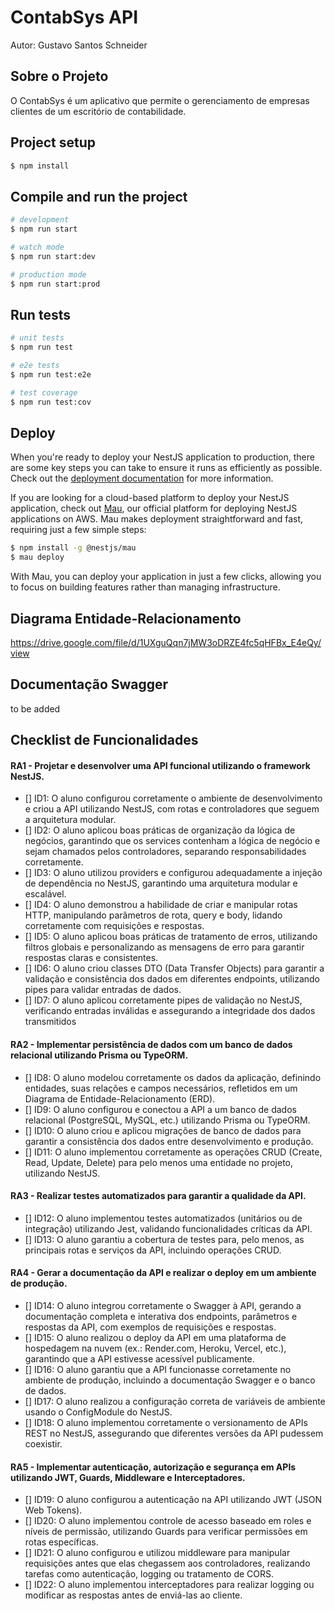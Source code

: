 # ContabSys API

Autor: Gustavo Santos Schneider

## Sobre o Projeto

O ContabSys é um aplicativo que permite o gerenciamento de empresas clientes de um escritório de contabilidade.

## Project setup

```bash
$ npm install
```

## Compile and run the project

```bash
# development
$ npm run start

# watch mode
$ npm run start:dev

# production mode
$ npm run start:prod
```

## Run tests

```bash
# unit tests
$ npm run test

# e2e tests
$ npm run test:e2e

# test coverage
$ npm run test:cov
```

## Deploy

When you're ready to deploy your NestJS application to production, there are some key steps you can take to ensure it runs as efficiently as possible. Check out the [deployment documentation](https://docs.nestjs.com/deployment) for more information.

If you are looking for a cloud-based platform to deploy your NestJS application, check out [Mau](https://mau.nestjs.com), our official platform for deploying NestJS applications on AWS. Mau makes deployment straightforward and fast, requiring just a few simple steps:

```bash
$ npm install -g @nestjs/mau
$ mau deploy
```

With Mau, you can deploy your application in just a few clicks, allowing you to focus on building features rather than managing infrastructure.

## Diagrama Entidade-Relacionamento

https://drive.google.com/file/d/1UXguQqn7jMW3oDRZE4fc5qHFBx_E4eQy/view

## Documentação Swagger

to be added

## Checklist de Funcionalidades

#### RA1 - Projetar e desenvolver uma API funcional utilizando o framework NestJS.
- [] ID1: O aluno configurou corretamente o ambiente de desenvolvimento e criou a API utilizando NestJS, com rotas e controladores que seguem a arquitetura modular.
- [] ID2: O aluno aplicou boas práticas de organização da lógica de negócios, garantindo que os services contenham a lógica de negócio e sejam chamados pelos controladores, separando responsabilidades corretamente.
- [] ID3: O aluno utilizou providers e configurou adequadamente a injeção de dependência no NestJS, garantindo uma arquitetura modular e escalável.
- [] ID4: O aluno demonstrou a habilidade de criar e manipular rotas HTTP, manipulando parâmetros de rota, query e body, lidando corretamente com requisições e respostas.
- [] ID5: O aluno aplicou boas práticas de tratamento de erros, utilizando filtros globais e personalizando as mensagens de erro para garantir respostas claras e consistentes.
- [] ID6: O aluno criou classes DTO (Data Transfer Objects) para garantir a validação e consistência dos dados em diferentes endpoints, utilizando pipes para validar entradas de dados.
- [] ID7: O aluno aplicou corretamente pipes de validação no NestJS, verificando entradas inválidas e assegurando a integridade dos dados transmitidos

#### RA2 - Implementar persistência de dados com um banco de dados relacional utilizando Prisma ou TypeORM.
- [] ID8: O aluno modelou corretamente os dados da aplicação, definindo entidades, suas relações e campos necessários, refletidos em um Diagrama de Entidade-Relacionamento (ERD).
- [] ID9: O aluno configurou e conectou a API a um banco de dados relacional (PostgreSQL, MySQL, etc.) utilizando Prisma ou TypeORM.
- [] ID10: O aluno criou e aplicou migrações de banco de dados para garantir a consistência dos dados entre desenvolvimento e produção.
- [] ID11: O aluno implementou corretamente as operações CRUD (Create, Read, Update, Delete) para pelo menos uma entidade no projeto, utilizando NestJS.

#### RA3 - Realizar testes automatizados para garantir a qualidade da API.
- [] ID12: O aluno implementou testes automatizados (unitários ou de integração) utilizando Jest, validando funcionalidades críticas da API.
- [] ID13: O aluno garantiu a cobertura de testes para, pelo menos, as principais rotas e serviços da API, incluindo operações CRUD.

#### RA4 - Gerar a documentação da API e realizar o deploy em um ambiente de produção.
- [] ID14: O aluno integrou corretamente o Swagger à API, gerando a documentação completa e interativa dos endpoints, parâmetros e respostas da API, com exemplos de requisições e respostas.
- [] ID15: O aluno realizou o deploy da API em uma plataforma de hospedagem na nuvem (ex.: Render.com, Heroku, Vercel, etc.), garantindo que a API estivesse acessível publicamente.
- [] ID16: O aluno garantiu que a API funcionasse corretamente no ambiente de produção, incluindo a documentação Swagger e o banco de dados.
- [] ID17: O aluno realizou a configuração correta de variáveis de ambiente usando o ConfigModule do NestJS.
- [] ID18: O aluno implementou corretamente o versionamento de APIs REST no NestJS, assegurando que diferentes versões da API pudessem coexistir.

#### RA5 - Implementar autenticação, autorização e segurança em APIs utilizando JWT, Guards, Middleware e Interceptadores.
- [] ID19: O aluno configurou a autenticação na API utilizando JWT (JSON Web Tokens).
- [] ID20: O aluno implementou controle de acesso baseado em roles e níveis de permissão, utilizando Guards para verificar permissões em rotas específicas.
- [] ID21: O aluno configurou e utilizou middleware para manipular requisições antes que elas chegassem aos controladores, realizando tarefas como autenticação, logging ou tratamento de CORS.
- [] ID22: O aluno implementou interceptadores para realizar logging ou modificar as respostas antes de enviá-las ao cliente.
